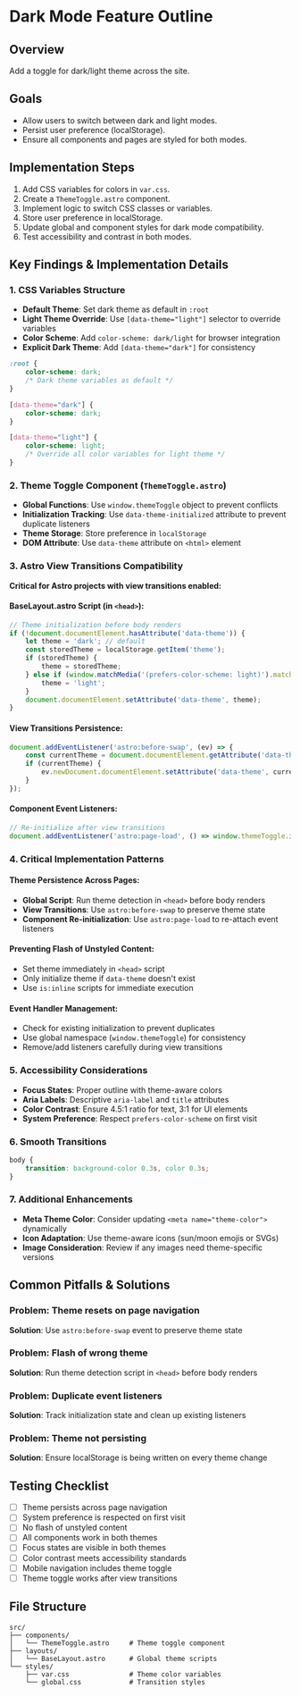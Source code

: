 # Dark Mode Feature Outline

## Overview
Add a toggle for dark/light theme across the site.

## Goals
- Allow users to switch between dark and light modes.
- Persist user preference (localStorage).
- Ensure all components and pages are styled for both modes.

## Implementation Steps
1. Add CSS variables for colors in `var.css`.
2. Create a `ThemeToggle.astro` component.
3. Implement logic to switch CSS classes or variables.
4. Store user preference in localStorage.
5. Update global and component styles for dark mode compatibility.
6. Test accessibility and contrast in both modes.

## Key Findings & Implementation Details

### 1. CSS Variables Structure
- **Default Theme**: Set dark theme as default in `:root`
- **Light Theme Override**: Use `[data-theme="light"]` selector to override variables
- **Color Scheme**: Add `color-scheme: dark/light` for browser integration
- **Explicit Dark Theme**: Add `[data-theme="dark"]` for consistency

```css
:root {
    color-scheme: dark;
    /* Dark theme variables as default */
}

[data-theme="dark"] {
    color-scheme: dark;
}

[data-theme="light"] {
    color-scheme: light;
    /* Override all color variables for light theme */
}
```

### 2. Theme Toggle Component (`ThemeToggle.astro`)
- **Global Functions**: Use `window.themeToggle` object to prevent conflicts
- **Initialization Tracking**: Use `data-theme-initialized` attribute to prevent duplicate listeners
- **Theme Storage**: Store preference in `localStorage`
- **DOM Attribute**: Use `data-theme` attribute on `<html>` element

### 3. Astro View Transitions Compatibility
**Critical for Astro projects with view transitions enabled:**

#### BaseLayout.astro Script (in `<head>`):
```javascript
// Theme initialization before body renders
if (!document.documentElement.hasAttribute('data-theme')) {
    let theme = 'dark'; // default
    const storedTheme = localStorage.getItem('theme');
    if (storedTheme) {
        theme = storedTheme;
    } else if (window.matchMedia('(prefers-color-scheme: light)').matches) {
        theme = 'light';
    }
    document.documentElement.setAttribute('data-theme', theme);
}
```

#### View Transitions Persistence:
```javascript
document.addEventListener('astro:before-swap', (ev) => {
    const currentTheme = document.documentElement.getAttribute('data-theme');
    if (currentTheme) {
        ev.newDocument.documentElement.setAttribute('data-theme', currentTheme);
    }
});
```

#### Component Event Listeners:
```javascript
// Re-initialize after view transitions
document.addEventListener('astro:page-load', () => window.themeToggle.init());
```

### 4. Critical Implementation Patterns

#### Theme Persistence Across Pages:
- **Global Script**: Run theme detection in `<head>` before body renders
- **View Transitions**: Use `astro:before-swap` to preserve theme state
- **Component Re-initialization**: Use `astro:page-load` to re-attach event listeners

#### Preventing Flash of Unstyled Content:
- Set theme immediately in `<head>` script
- Only initialize theme if `data-theme` doesn't exist
- Use `is:inline` scripts for immediate execution

#### Event Handler Management:
- Check for existing initialization to prevent duplicates
- Use global namespace (`window.themeToggle`) for consistency
- Remove/add listeners carefully during view transitions

### 5. Accessibility Considerations
- **Focus States**: Proper outline with theme-aware colors
- **Aria Labels**: Descriptive `aria-label` and `title` attributes
- **Color Contrast**: Ensure 4.5:1 ratio for text, 3:1 for UI elements
- **System Preference**: Respect `prefers-color-scheme` on first visit

### 6. Smooth Transitions
```css
body {
    transition: background-color 0.3s, color 0.3s;
}
```

### 7. Additional Enhancements
- **Meta Theme Color**: Consider updating `<meta name="theme-color">` dynamically
- **Icon Adaptation**: Use theme-aware icons (sun/moon emojis or SVGs)
- **Image Consideration**: Review if any images need theme-specific versions

## Common Pitfalls & Solutions

### Problem: Theme resets on page navigation
**Solution**: Use `astro:before-swap` event to preserve theme state

### Problem: Flash of wrong theme
**Solution**: Run theme detection script in `<head>` before body renders

### Problem: Duplicate event listeners
**Solution**: Track initialization state and clean up existing listeners

### Problem: Theme not persisting
**Solution**: Ensure localStorage is being written on every theme change

## Testing Checklist
- [ ] Theme persists across page navigation
- [ ] System preference is respected on first visit
- [ ] No flash of unstyled content
- [ ] All components work in both themes
- [ ] Focus states are visible in both themes
- [ ] Color contrast meets accessibility standards
- [ ] Mobile navigation includes theme toggle
- [ ] Theme toggle works after view transitions

## File Structure
```
src/
├── components/
│   └── ThemeToggle.astro     # Theme toggle component
├── layouts/
│   └── BaseLayout.astro      # Global theme scripts
└── styles/
    ├── var.css               # Theme color variables
    └── global.css            # Transition styles
```

